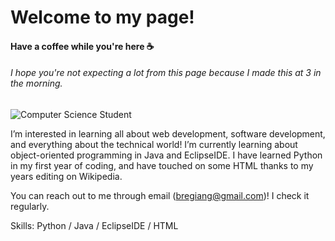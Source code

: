 # Welcome to my page!
#### Have a coffee while you're here ☕
###### I hope you're not expecting a lot from this page because I made this at 3 in the morning.
![Computer Science Student](https://static.vecteezy.com/system/resources/thumbnails/000/677/302/small/abstract-technology-banner-background.jpg)

I’m interested in learning all about web development, software development, and everything about the technical world! I’m currently learning about object-oriented programming in Java and EclipseIDE. I have learned Python in my first year of coding, and have touched on some HTML thanks to my years editing on Wikipedia.

You can reach out to me through email (bregiang@gmail.com)! I check it regularly. 

Skills: Python / Java / EclipseIDE / HTML

<!---
meilynbear/meilynbear is a ✨ special ✨ repository because its `README.md` (this file) appears on your GitHub profile.
You can click the Preview link to take a look at your changes.
--->
